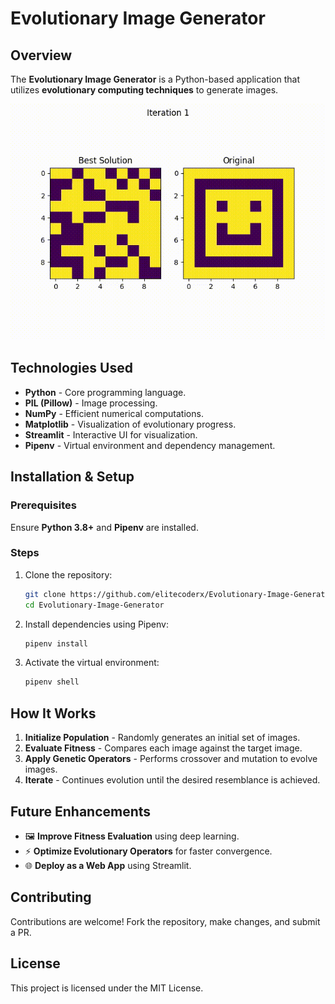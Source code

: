 # Evolutionary Image Generator

## Overview
The **Evolutionary Image Generator** is a Python-based application that utilizes **evolutionary computing techniques** to generate images. 

<p align="center">
  <img src="evolution.gif" alt="Evolution Process" width="600">
</p>

## Technologies Used
- **Python** - Core programming language.
- **PIL (Pillow)** - Image processing.
- **NumPy** - Efficient numerical computations.
- **Matplotlib** - Visualization of evolutionary progress.
- **Streamlit** - Interactive UI for visualization.
- **Pipenv** - Virtual environment and dependency management.

## Installation & Setup
### Prerequisites
Ensure **Python 3.8+** and **Pipenv** are installed.

### Steps
1. Clone the repository:
   ```sh
   git clone https://github.com/elitecoderx/Evolutionary-Image-Generator.git
   cd Evolutionary-Image-Generator
   ```
2. Install dependencies using Pipenv:
   ```sh
   pipenv install
   ```
3. Activate the virtual environment:
   ```sh
   pipenv shell
   ```

## How It Works
1. **Initialize Population** - Randomly generates an initial set of images.
2. **Evaluate Fitness** - Compares each image against the target image.
3. **Apply Genetic Operators** - Performs crossover and mutation to evolve images.
4. **Iterate** - Continues evolution until the desired resemblance is achieved.

## Future Enhancements
- 🖼 **Improve Fitness Evaluation** using deep learning.
- ⚡ **Optimize Evolutionary Operators** for faster convergence.
- 🌐 **Deploy as a Web App** using Streamlit.

## Contributing
Contributions are welcome! Fork the repository, make changes, and submit a PR.

## License
This project is licensed under the MIT License.

